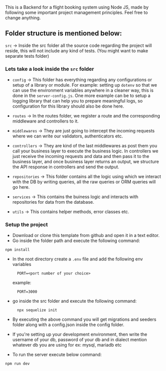 This is a Backend for a flight booking system using Node JS, made by following some important project management principles. Feel free to change anything.

## Folder structure is mentioned below:

`src` -> Inside the src folder all the source code regarding the project will reside, this will not include any kind of tests. (You might want to make separate tests folder)

### Lets take a look inside the `src` folder

- `config` -> This folder has everything regarding any configurations or setup of a library or module.
  For example: setting up `dotenv` so that we can use the environment variables anywhere in a cleaner way, this is done in the `server-config.js`. One more example can be to setup a logging library that can help you to prepare meaningful logs, so configuration for this library should also be done here.

- `routes` -> In the routes folder, we register a route and the corresponding middleware and controllers to it.

- `middlewares` -> They are just going to intercept the incoming requests where we can write our validators, authenticators etc.

- `controllers` -> They are kind of the last middlewares as post them you call your business layer to execute the business logic. In controllers we just receive the incoming requests and data and then pass it to the business layer, and once business layer returns an output, we structure the API response in controllers and send the output.

- `repositories` -> This folder contains all the logic using which we interact with the DB by writing queries, all the raw queries or ORM queries will go here.

- `services` -> This contains the buiness logic and interacts with repositories for data from the database.

- `utils` -> This contains helper methods, error classes etc.

### Setup the project

- Download or clone this template from github and open it in a text editor.
- Go inside the folder path and execute the following command:

```
npm install
```

- In the root directory create a `.env` file and add the following env variables

  ```
    PORT=<port number of your choice>
  ```

  example:

  ```
    PORT=3000
  ```

- go inside the src folder and execute the following command:
  ```
    npx sequelize init
  ```
- By executing the above command you will get migrations and seeders folder along with a config.json inside the config folder.

- If you're setting up your development environment, then write the username of your db, password of your db and in dialect mention whatever db you are using for ex: mysql, mariadb etc

- To run the server execute below command:

```
npm run dev
```
